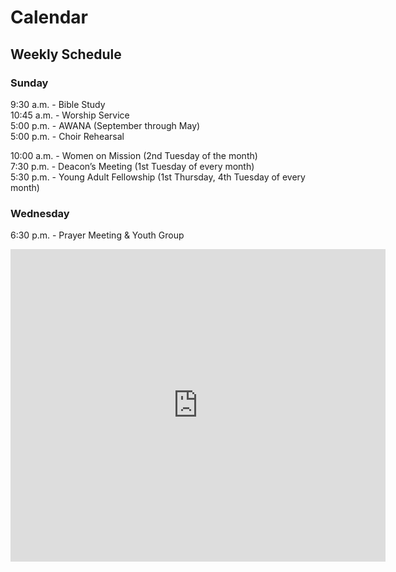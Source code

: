 # Calendar

## Weekly Schedule

### Sunday
 9:30 a.m. - Bible Study  
 10:45 a.m. - Worship Service  
 5:00 p.m. - AWANA (September through May)  
 5:00 p.m. - Choir Rehearsal  
  
 10:00 a.m. - Women on Mission (2nd Tuesday of the month)  
 7:30 p.m. - Deacon’s Meeting (1st Tuesday of every month)  
 5:30 p.m. - Young Adult Fellowship (1st Thursday, 4th Tuesday of every month)  
  
### Wednesday
 6:30 p.m. - Prayer Meeting & Youth Group  
  
<iframe src="https://calendar.google.com/calendar/embed?src=u49qsjopr37lssj9jvdunevgik%40group.calendar.google.com&ctz=America%2FNew_York" style="border: 0" width="600" height="500" frameborder="0" scrolling="no"></iframe>

